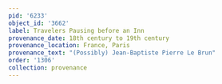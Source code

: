 ```yaml
---
pid: '6233'
object_id: '3662'
label: Travelers Pausing before an Inn
provenance_date: 18th century to 19th century
provenance_location: France, Paris
provenance_text: "(Possibly) Jean-Baptiste Pierre Le Brun"
order: '1306'
collection: provenance
---
```

